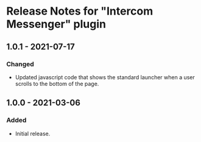 # Release Notes for "Intercom Messenger" plugin

## 1.0.1 - 2021-07-17

### Changed

- Updated javascript code that shows the standard launcher when a user scrolls to the bottom of the page.

## 1.0.0 - 2021-03-06

### Added

- Initial release.
